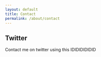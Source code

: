 ```yaml
---
layout: default
title: Contact
permalink: /about/contact
---
```


## Twitter
Contact me on twitter using this IDIDIDIDIDID

